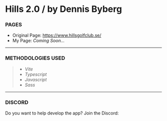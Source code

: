 # Hills 2.0 / by Dennis Byberg

### PAGES
- Original Page: https://www.hillsgolfclub.se/
- My Page: *Coming Soon...*
---
### METHODOLOGIES USED
> - *Vite*
> - *Typescript*
> - *Javascript*
> - *Sass*
---
### DISCORD
Do you want to help develop the app? Join the Discord: 

